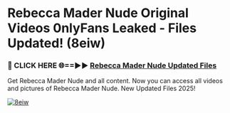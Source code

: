 # Rebecca Mader Nude Original Videos 0nlyFans Leaked - Files Updated! (8eiw)

<h3>🔴 CLICK HERE 🌐==►► <a href="https://tinyurl.com/yrmya6cz" rel="nofollow">Rebecca Mader Nude Updated Files</a></h3>

Get Rebecca Mader Nude and all content. Now you can access all videos and pictures of Rebecca Mader Nude. New Updated Files 2025!

[![8eiw](https://i.imgur.com/FMdXYCs.gif)](https://tinyurl.com/yrmya6cz)

